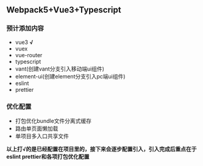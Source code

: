 ## Webpack5+Vue3+Typescript ##

### 预计添加内容 ###
- vue3 **√** 
- vuex
- vue-router
- typescript
- vant(创建vant分支引入移动端ui组件)
- element-ui(创建element分支引入pc端ui组件)
- eslint
- prettier

### 优化配置 ###
- 打包优化bundle文件分离式缓存
- 路由单页面懒加载
- 单项目多入口共享文件

**以上打√的是已经配置在项目里的，接下来会逐步配置引入，引入完成后重点在于eslint prettier和各项打包优化配置**
